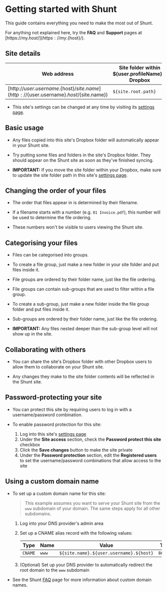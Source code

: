 # Getting started with Shunt

This guide contains everything you need to make the most out of Shunt.

For anything not explained here, try the **FAQ** and **Support** pages at [https://my.${host}/](https://my.${host}/).

## Site details

| Web address | Site folder within ${user.profileName}'s Dropbox |
| ----------- | ------------------------------------------------ |
| [http://${user.username}.${host}/${site.name}](http://${user.username}.${host}/${site.name}) | `${site.root.path}` |


- This site's settings can be changed at any time by visiting its [settings page](https://my.${host}/sites/${site.name}/settings).


## Basic usage

- Any files copied into this site's Dropbox folder will automatically appear in your Shunt site.

- Try putting some files and folders in the site's Dropbox folder. They should appear on the Shunt site as soon as they've finished syncing.

- **IMPORTANT:** If you move the site folder within your Dropbox, make sure to update the site folder path in this site's [settings page](https://my.${host}/sites/${site.name}/settings).


## Changing the order of your files

- The order that files appear in is determined by their filename.

- If a filename starts with a number (e.g. `01 Invoice.pdf`), this number will be used to determine the file ordering.

- These numbers won't be visible to users viewing the Shunt site.


## Categorising your files

- Files can be categorised into groups.

- To create a file group, just make a new folder in your site folder and put files inside it.

- File groups are ordered by their folder name, just like the file ordering.

- File groups can contain sub-groups that are used to filter within a file group.

- To create a sub-group, just make a new folder inside the file group folder and put files inside it.

- Sub-groups are ordered by their folder name, just like the file ordering.

- **IMPORTANT:** Any files nested deeper than the sub-group level will not show up in the site.


## Collaborating with others

- You can share the site's Dropbox folder with other Dropbox users to allow them to collaborate on your Shunt site.

- Any changes they make to the site folder contents will be reflected in the Shunt site.


## Password-protecting your site

- You can protect this site by requiring users to log in with a username/password combination.

- To enable password protection for this site:
	1. Log into this site's [settings page](https://my.${host}/sites/${site.name})
	2. Under the **Site access** section, check the **Password protect this site** checkbox
	3. Click the **Save changes** button to make the site private
	4. Under the **Password protection** section, edit the **Registered users** to set the username/password combinations that allow access to the site


## Using a custom domain name

- To set up a custom domain name for this site:

	> This example assumes you want to serve your Shunt site from the `www` subdomain of your domain. The same steps apply for all other subdomains.

	1. Log into your DNS provider's admin area
	2. Set up a CNAME alias record with the following values:

		| Type | Name | Value | TTL |
		| ---- | ---- | ----- | --- |
		| `CNAME` | `www` | `${site.name}.${user.username}.${host}` | `86400` |

	3. (Optional) Set up your DNS provider to automatically redirect the root domain to the `www` subdomain

- See the Shunt [FAQ](https://my.${host}/faq) page for more information about custom domain names.
